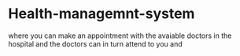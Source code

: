 # Health-managemnt-system
where you can make an appointment with the avaiable doctors in the hospital and the doctors can in turn attend to you and 

 
